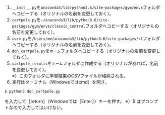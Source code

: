 1. `__init__.py`を`anaconda3/lib/python3.6/site-packages/gym/envs`フォルダへコピーする（オリジナルの名前を変更しておく）。
2. `cartpole.py`を`~/anaconda3/lib/python3.6/site-packages/gym/envs/classic_control`フォルダへコピーする（オリジナルの名前を変更しておく）。
3. `core.py`を`/Users/me/anaconda3/lib/python3.6/site-packages/rl`フォルダへコピーする（オリジナルの名前を変更しておく）。
4. `dqn_cartpole.py`を`ホーム`フォルダへコピーする（オリジナルの名前を変更しておく）。
5. `cartpole_results`を`ホーム`フォルダに作成する（オリジナルがあれば，名前を変更しておく）。  
    ※）このフォルダに学習結果のCSVファイルが格納される。
6. 実行はターミナル（Windowsではcmd）を開き，
```
$ python3 dqn_cartpole.py
```
を入力して［return］（Windowsでは［Enter］）キーを押す。
※）$ はプロンプトなので入力してはいけない。
